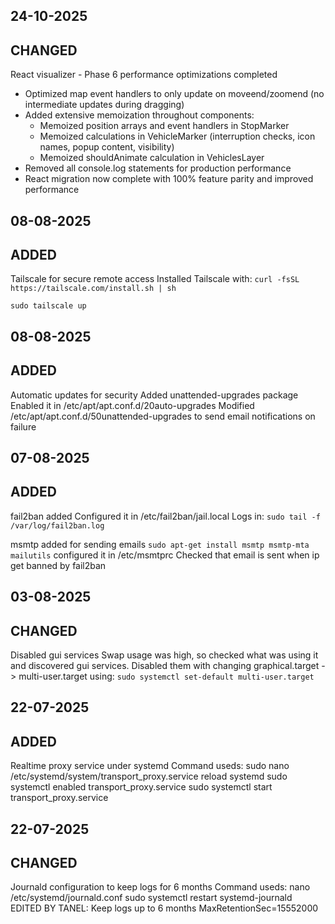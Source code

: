 ## 24-10-2025

## CHANGED

React visualizer - Phase 6 performance optimizations completed
- Optimized map event handlers to only update on moveend/zoomend (no intermediate updates during dragging)
- Added extensive memoization throughout components:
  - Memoized position arrays and event handlers in StopMarker
  - Memoized calculations in VehicleMarker (interruption checks, icon names, popup content, visibility)
  - Memoized shouldAnimate calculation in VehiclesLayer
- Removed all console.log statements for production performance
- React migration now complete with 100% feature parity and improved performance

## 08-08-2025

## ADDED

Tailscale for secure remote access
Installed Tailscale with:
`curl -fsSL https://tailscale.com/install.sh | sh`

`sudo tailscale up`

## 08-08-2025

## ADDED

Automatic updates for security
Added unattended-upgrades package
Enabled it in /etc/apt/apt.conf.d/20auto-upgrades
Modified /etc/apt/apt.conf.d/50unattended-upgrades to send email notifications on failure

## 07-08-2025

## ADDED

fail2ban added
Configured it in /etc/fail2ban/jail.local
Logs in: `sudo tail -f /var/log/fail2ban.log`

msmtp added for sending emails
`sudo apt-get install msmtp msmtp-mta mailutils`
configured it in /etc/msmtprc
Checked that email is sent when ip get banned by fail2ban

## 03-08-2025

## CHANGED

Disabled gui services
Swap usage was high, so checked what was using it and discovered gui services.
Disabled them with changing graphical.target -> multi-user.target
using: `sudo systemctl set-default multi-user.target`

## 22-07-2025

## ADDED

Realtime proxy service under systemd
Command useds:
sudo nano /etc/systemd/system/transport_proxy.service
reload systemd
sudo systemctl enabled transport_proxy.service
sudo systemctl start transport_proxy.service

## 22-07-2025

## CHANGED

Journald configuration to keep logs for 6 months
Command useds:
nano /etc/systemd/journald.conf
sudo systemctl restart systemd-journald
EDITED BY TANEL: Keep logs up to 6 months
MaxRetentionSec=15552000
